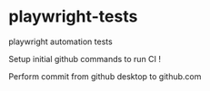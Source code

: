 # playwright-tests
playwright automation tests 

Setup initial github commands to run CI ! 

Perform commit from github desktop to github.com
